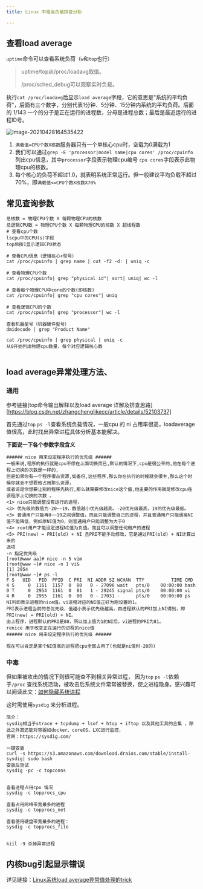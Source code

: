 ```yaml
---
title: Linux 中毒高负载排查分析

---
```


## 查看load average



`uptime`命令可以查看系统负荷（`w`和`top`也行）

>uptime/top从/proc/loadavg取值。
>
>/proc/sched_debug可以观察实时负载。

执行`cat /proc/loadavg`后显示`load average`字段，它的意思是"系统的平均负荷"，后面有三个数字，分别代表1分钟、5分钟、15分钟内系统的平均负荷。后面的 1/143 一个的分子是正在运行的进程数，分母是进程总数；最后是最近运行的进程ID号。

![image-20210428164535422](https://image-fusice.oss-cn-hangzhou.aliyuncs.com/image/%E7%B3%BB%E7%BB%9F%E5%B9%B3%E5%9D%87%E8%B4%9F%E8%BD%BD/2021.04.28-16:45:36-D-assets-%E7%B3%BB%E7%BB%9F%E5%B9%B3%E5%9D%87%E8%B4%9F%E8%BD%BD-image-20210428164535422.png)

1. `满载值=CPU个数X核数`服务器只有一个单核心cpu时，空载为0满载为1
2. 我们可以通过`grep -E 'processor|model name|cpu cores' /proc/cpuinfo`列出cpu信息，其中`processor`字段表示物理cpu编号 `cpu cores`字段表示此物理cpu的核数。
3. 每个核心的负荷不超过1.0，就表明系统正常运行。但一般建议平均负载不超过70%，即`满载值<=CPU个数X核数X70%`

## 常见查询参数

```
总核数 = 物理CPU个数 X 每颗物理CPU的核数
总逻辑CPU数 = 物理CPU个数 X 每颗物理CPU的核数 X 超线程数
# 查看cpu个数
lscpu中的CPU(s)字段
top后按1显示逻辑CPU状态

# 查看CPU信息（逻辑核心+型号）
cat /proc/cpuinfo | grep name | cut -f2 -d: | uniq -c

# 查看物理CPU个数
cat /proc/cpuinfo| grep "physical id"| sort| uniq| wc -l

# 查看每个物理CPU中core的个数(即核数)
cat /proc/cpuinfo| grep "cpu cores"| uniq

# 查看逻辑CPU的个数
cat /proc/cpuinfo| grep "processor"| wc -l

查看机器型号（机器硬件型号）
dmidecode | grep "Product Name"

cat /proc/cpuinfo | grep physical | uniq -c
从0开始列出物理cpu数量，每个对应逻辑核心数
	
```

## load average异常处理方法、

### 通用

参考链接[top命令输出解释以及load average 详解及排查思路][https://blog.csdn.net/zhangchenglikecc/article/details/52103737]



首先通过`top` `ps -l`查看系统负载情况，一般cpu 的 ni 占用率很高，loadaverage 值很高，此时找出异常进程具体分析基本能解决。



**下面说一下各个参数字段含义**



```
###### nice 用来设定程序执行的优先级 ######
一般来说,程序的执行就是cpu不停在上面切换而已,默认的情况下,cpu是很公平的,他在每个进程上切换的次数是一样的,
但是如果你有一个程序很占资源,如备份,这些程序,那么你在执行的时候就会很卡,那么这个时候你就会不想要他占用那么资源， 
或者说是你想要让别的程序先执行,那么就需要修改nice这个值,他主要的作用就是修改cpu在该程序上切换的次数 。
<1> nice只能调整没有运行的进程，
<2> 优先级的数值为-20~~19，数值越小优先级越高。-20优先级最高，19的优先级最低。
<3> 普通用户只能再0~~19之间调整值，而且只能调整自己的进程，并且普通用户只能调高NI值不能降低，例如原NI值为0，则普通用户只能调整为大于0
<4> root用户才能设定进程NI值为负值。而且可以调整任何用户的进程
<5> PRI(new) = PRI(old) + NI 且PRI不能手动修改，它是通过PRI(old) + NI计算出来的
选项
-n 指定优先级
[root@www aa]# nice -n 5 vim
[root@www ~]# nice -n 1 vi&
[1] 2954
[root@www ~]# ps -l
F S   UID   PID  PPID  C PRI  NI ADDR SZ WCHAN  TTY          TIME CMD
4 S     0  1161  1157  0  80   0 - 27096 wait   pts/0    00:00:00 bash
0 T     0  2954  1161  0  81   1 - 29245 signal pts/0    00:00:00 vi
4 R     0  2955  1161  0  80   0 - 27031 -      pts/0    00:00:00 ps
NI列即表示进程的nice值。vi进程对应的NI值正好为刚设置的1。
PRI表示进程当前的总优先级，值越小表示优先级越高，由进程默认的PRI加上NI得到，即PRI(new) = PRI(old) + NI。
由上程序，进程默认的PRI是80，所以加上值为1的NI后，vi进程的PRI为81。
renice 用于改变正在运行的进程的nice值
###### nice 用来设定程序执行的优先级 ######
 
现在可以肯定是某个NI值高的进程把cpu全部占用了(也就是ni值时-20的)

```

### 中毒

但如果被攻击的情况下则很可能查不到相关异常进程， 因为`top` `ps -l`依赖于`/proc` 查找系统活动，被攻击后系统文件常常被替换，使之进程隐身。感兴趣可以阅读此文：[如何隐藏系统进程](https://sysdig.com/blog/hiding-linux-processes-for-fun-and-profit/)

这时需使用`sysdig` 来分析进程。

```
简介：
sysdig相当于strace + tcpdump + lsof + htop + iftop 以及其他工具的合集 ，除此之外其还能对容器如docker、coreOS、LXC进行监控，
官网：https://sysdig.com/

一键安装
curl -s https://s3.amazonaws.com/download.draios.com/stable/install-sysdig| sudo bash
安装后测试
sysdig -pc -c topconns


```

```
查看进程占用cpu 情况
sysdig -c topprocs_cpu  

查看占用网络带宽最多的进程
sysdig -c topprocs_net

查看使用硬盘带宽最多的进程：
sysdig -c topprocs_file


kiil -9 杀掉异常进程
```

## 内核bug引起显示错误

详见链接：[Linux系统load average异常值处理的trick](https://blog.csdn.net/dog250/article/details/107792805)
